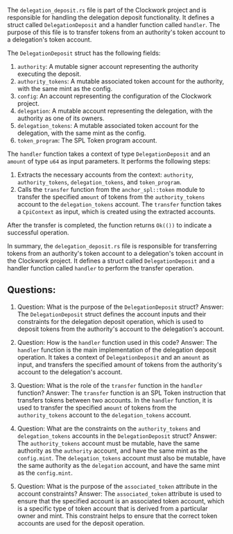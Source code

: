 The `delegation_deposit.rs` file is part of the Clockwork project and is responsible for handling the delegation deposit functionality. It defines a struct called `DelegationDeposit` and a handler function called `handler`. The purpose of this file is to transfer tokens from an authority's token account to a delegation's token account.

The `DelegationDeposit` struct has the following fields:

1. `authority`: A mutable signer account representing the authority executing the deposit.
2. `authority_tokens`: A mutable associated token account for the authority, with the same mint as the config.
3. `config`: An account representing the configuration of the Clockwork project.
4. `delegation`: A mutable account representing the delegation, with the authority as one of its owners.
5. `delegation_tokens`: A mutable associated token account for the delegation, with the same mint as the config.
6. `token_program`: The SPL Token program account.

The `handler` function takes a context of type `DelegationDeposit` and an `amount` of type `u64` as input parameters. It performs the following steps:

1. Extracts the necessary accounts from the context: `authority`, `authority_tokens`, `delegation_tokens`, and `token_program`.
2. Calls the `transfer` function from the `anchor_spl::token` module to transfer the specified `amount` of tokens from the `authority_tokens` account to the `delegation_tokens` account. The `transfer` function takes a `CpiContext` as input, which is created using the extracted accounts.

After the transfer is completed, the function returns `Ok(())` to indicate a successful operation.

In summary, the `delegation_deposit.rs` file is responsible for transferring tokens from an authority's token account to a delegation's token account in the Clockwork project. It defines a struct called `DelegationDeposit` and a handler function called `handler` to perform the transfer operation.

## Questions:

1. Question: What is the purpose of the `DelegationDeposit` struct?
   Answer: The `DelegationDeposit` struct defines the account inputs and their constraints for the delegation deposit operation, which is used to deposit tokens from the authority's account to the delegation's account.

2. Question: How is the `handler` function used in this code?
   Answer: The `handler` function is the main implementation of the delegation deposit operation. It takes a context of `DelegationDeposit` and an `amount` as input, and transfers the specified amount of tokens from the authority's account to the delegation's account.

3. Question: What is the role of the `transfer` function in the `handler` function?
   Answer: The `transfer` function is an SPL Token instruction that transfers tokens between two accounts. In the `handler` function, it is used to transfer the specified `amount` of tokens from the `authority_tokens` account to the `delegation_tokens` account.

4. Question: What are the constraints on the `authority_tokens` and `delegation_tokens` accounts in the `DelegationDeposit` struct?
   Answer: The `authority_tokens` account must be mutable, have the same authority as the `authority` account, and have the same mint as the `config.mint`. The `delegation_tokens` account must also be mutable, have the same authority as the `delegation` account, and have the same mint as the `config.mint`.

5. Question: What is the purpose of the `associated_token` attribute in the account constraints?
   Answer: The `associated_token` attribute is used to ensure that the specified account is an associated token account, which is a specific type of token account that is derived from a particular owner and mint. This constraint helps to ensure that the correct token accounts are used for the deposit operation.
